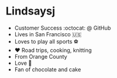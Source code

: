 # Lindsaysj

- Customer Success :octocat: @ GitHub
- Lives in San Francisco :us:
- Loves to play all sports :soccer:
- :heart: Road trips, cooking, knitting
- From Orange County
- Love :dog:
- Fan of chocolate and cake
